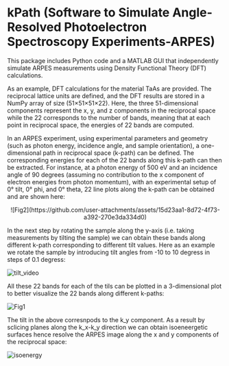 # kPath (Software to Simulate Angle-Resolved Photoelectron Spectroscopy Experiments-ARPES)

This package includes Python code and a MATLAB GUI that independently simulate ARPES measurements using Density Functional Theory (DFT) calculations.

As an example, DFT calculations for the material TaAs are provided. The reciprocal lattice units are defined, and the DFT results are stored in a NumPy array of size (51×51×51×22). Here, the three 51-dimensional components represent the x, y, and z components in the reciprocal space while the 22 corresponds to the number of bands, meaning that at each point in reciprocal space, the energies of 22 bands are computed.

In an ARPES experiment, using experimental parameters and geometry (such as photon energy, incidence angle, and sample orientation), a one-dimensional path in reciprocal space (k-path) can be defined. The corresponding energies for each of the 22 bands along this k-path can then be extracted. For instance, at a photon energy of 500 eV and an incidence angle of 90 degrees (assuming no contribution to the x component of electron energies from photon momentum), with an experimental setup of 0° tilt, 0° phi, and 0° theta, 22 line plots along the k-path can be obtained and are shown here:

<div align="center">
![Fig2](https://github.com/user-attachments/assets/15d23aa1-8d72-4f73-a392-270e3da334d0)
</div>

In the next step by rotating the sample along the y-axis (i.e. taking measurements by tilting the sample) we can obtain these bands along different k-path corresponding to different tilt values. Here as an example we rotate the sample by introducing tilt angles from -10 to 10 degress in steps of 0.1 degress:

![tilt_video](https://github.com/user-attachments/assets/d6c9cd29-b6e3-41f3-9ab1-581d974c0756)

All these 22 bands for each of the tils can be plotted in a 3-dimensional plot to better visualize the 22 bands along different k-paths:

![Fig1](https://github.com/user-attachments/assets/c1514d49-d6a3-4ea1-9bfd-6f837bf7a057)


The tilt in the above corresnpods to the k_y component. As a result by sclicing planes along the k_x-k_y direction we can obtain isoeneergetic surfaces hence resolve the ARPES image along the x and y components of the reciprocal space:

![isoenergy](https://github.com/user-attachments/assets/9e645fdb-af88-4c05-b536-dc56a92b022a)
